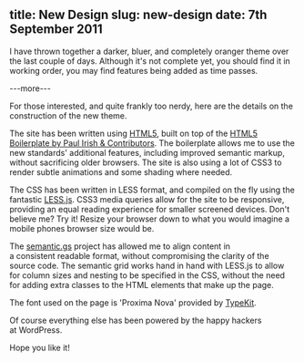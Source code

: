title: New Design
slug: new-design
date: 7th September 2011
-------

I have thrown together a darker, bluer, and completely oranger theme over the last couple of days. Although it's not complete yet, you should find it in working order, you may find features being added as time passes.

---more---

For those interested, and quite frankly too nerdy, here are the details on the construction of the new theme.

The site has been written using <a title="HTML5" href="http://dev.w3.org/html5/spec/Overview.html" target="_blank">HTML5</a>, built on top of the <a title="HTML5 Boilerplate Project" href="https://github.com/paulirish/html5-boilerplate" target="_blank">HTML5 Boilerplate by Paul Irish &amp; Contributors</a>. The boilerplate allows me to use the new standards' additional features, including improved semantic markup, without sacrificing older browsers. The site is also using a lot of CSS3 to render subtle animations and some shading where needed.

The CSS has been written in LESS format, and compiled on the fly using the fantastic <a title="LESS.js" href="http://lesscss.org" target="_blank">LESS.js</a>. CSS3 media queries allow for the site to be responsive, providing an equal reading experience for smaller screened devices. Don't believe me? Try it! Resize your browser down to what you would imagine a mobile phones browser size would be.

The <a title="Semantic Grid System" href="http://semantic.gs" target="_blank">semantic.gs</a> project has allowed me to align content in a consistent readable format, without compromising the clarity of the source code. The semantic grid works hand in hand with LESS.js to allow for column sizes and nesting to be specified in the CSS, without the need for adding extra classes to the HTML elements that make up the page.

The font used on the page is 'Proxima Nova' provided by <a title="TypeKit Fonts" href="http://typekit.com/" target="_blank">TypeKit</a>.

Of course everything else has been powered by the happy hackers at WordPress.

Hope you like it!
